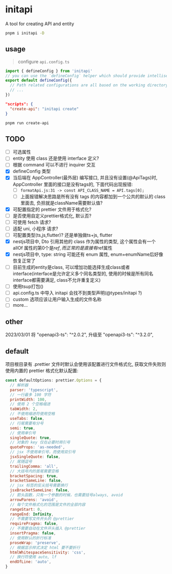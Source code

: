 # initapi

A tool for creating API and entity

```bash
pnpm i initapi -D
```

## usage

> configure `api.config.ts`

```ts
import { defineConfig } from 'initapi'
// you can use the `defineConfig` helper which should provide intellisense without the need for jsdoc annotations:
export default defineConfig({
  // Path related configurations are all based on the working directory of the nodejs process
  // ...
})
```

```package.json
"scripts": {
  "create-api": "initapi create"
}
```

```bash
pnpm run create-api
```

## TODO

- [ ] 可选属性
- [ ] entity 使用 class 还是使用 interface 定义?
- [ ] 根据 command 可以不进行 inquirer 交互
- [x] defineConfig 类型
- [x] 当后端在 AppController(最外层) 编写接口, 并且没有设置(@ApiTags)时, AppController 里面的接口是没有tags的, 下面代码出现报错:
  - [ ] `formatApi.js:31 -> const API_CLASS_NAME = API.tags[0];`
  - [ ] 上面报错解决思路是所有没有 tags 的内容都加到一个公共的默认的 class 里面去, 负担就是className需要默认值?
- [x] 可配置指定的 prettier 文件用于格式化?
- [ ] 是否使用自定义prettier格式化, 默认否?
- [ ] 可使用 fetch 请求?
- [ ] 适配 uni, 小程序 请求?
- [ ] 可配置类型(ts,js,flutter)? 还是单独做ts+js, flutter
- [x] nestjs项目中, Dto 引用其他的 class 作为属性的类型, 这个属性会有一个 allOf 属性的第0个是$ref, 而正常的是直接有$ref属性
- [x] nestjs项目中, type: string 可能还有 enum 属性, enum+enumName后好像恢复正常了
- [ ] 目前生成的entity是class, 可以增加功能选择生成class或者interface(interface是允许定义多个同名类型的, 使用的时候是所有同名interface都需要满足, class不允许重复定义)
- [ ] 使用tsup打包()
- [ ] api.config.ts 中导入 initapi 会找不到类型声明(@types/initapi ?)
- [ ] custom 选项应该让用户输入生成的文件名称
- [ ] more...

## other

  2023/03/01 将 "openapi3-ts": "^2.0.2", 升级至 "openapi3-ts": "^3.2.0",

## default

项目根目录有 .prettier 文件时默认会使用该配置进行文件格式化, 获取文件失败则使用内置的 prettier 格式化默认配置:

```JavaScript
const defaultOptions: prettier.Options = {
  // 解析器
  parser: 'typescript',
  // 一行最多 100 字符
  printWidth: 100,
  // 使用 2 个空格缩进
  tabWidth: 2,
  // 不使用缩进符使用空格
  useTabs: false,
  // 行尾需要有分号
  semi: true,
  // 使用单引号
  singleQuote: true,
  // 对象的 key 仅在必要时用引号
  quoteProps: 'as-needed',
  // jsx 不使用单引号，而使用双引号
  jsxSingleQuote: false,
  // 尾随逗号
  trailingComma: 'all',
  // 大括号内的首尾需要空格
  bracketSpacing: true,
  bracketSameLine: false,
  // jsx 标签的反尖括号需要换行
  jsxBracketSameLine: false,
  // 箭头函数，只有一个参数的时候，也需要括号always, avoid
  arrowParens: 'avoid',
  // 每个文件格式化的范围是文件的全部内容
  rangeStart: 0,
  rangeEnd: Infinity,
  // 不需要写文件开头的 @prettier
  requirePragma: false,
  // 不需要自动在文件开头插入 @prettier
  insertPragma: false,
  // 使用默认的折行标准
  proseWrap: 'preserve',
  // 根据显示样式决定 html 要不要折行
  htmlWhitespaceSensitivity: 'css',
  // 换行符使用 auto, lf
  endOfLine: 'auto',
}
```
